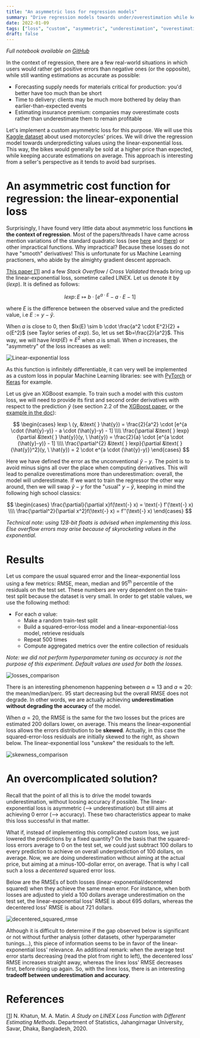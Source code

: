 ```yaml
---
title: "An asymmetric loss for regression models"
summary: "Drive regression models towards under/overestimation while keeping accurate outputs with the linear-exponential loss."
date: 2022-01-09
tags: ["loss", "custom", "asymmetric", "underestimation", "overestimation", "regression", "python"]
draft: false
---
```


*Full notebook available on [GitHub](https://github.com/datatrigger/asymmetric_loss)*

In the context of regression, there are a few real-world situations in which users would rather get positive errors than negative ones (or the opposite), while still wanting estimations as accurate as possible:
* Forecasting supply needs for materials critical for production: you'd better have too much than be short
* Time to delivery: clients may be much more bothered by delay than earlier-than-expected events 
* Estimating insurance premium: companies may overestimate costs rather than underestimate them to remain profitable

Let's implement a custom asymmetric loss for this purpose. We will use this [Kaggle dataset](https://www.kaggle.com/nehalbirla/motorcycle-dataset) about used motorcycles' prices. We will drive the regression model towards underpredicting values using the linear-exponential loss. This way, the bikes would generally be sold at a higher price than expected, while keeping accurate estimations on average. This approach is interesting from a seller's perspective as it tends to avoid bad surprises.

# An asymmetric cost function for regression: the linear-exponential loss

Surprisingly, I have found very little data about asymmetric loss functions **in the context of regression**. Most of the papers/threads I have came across mention variations of the standard quadratic loss (see [here](https://editorialexpress.com/cgi-bin/conference/download.cgi?db_name=ESAM09&paper_id=194) and [there](https://datascience.stackexchange.com/questions/10471/linear-regression-with-non-symmetric-cost-function)) or other impractical functions. Why impractical? Because these losses do not have "smooth" derivatives! This is unfortunate for us Machine Learning practioners, who abide by the almighty gradient descent approach.

[This paper [1]](https://www.scirp.org/journal/paperinformation.aspx?paperid=97986) and a few *Stack Overflow* / *Cross Validated* threads bring up the linear-exponential loss, sometime called LINEX. Let us denote it by ($lexp$). It is defined as follows:

$$lexp \colon E \longmapsto b \cdot [e^{a \cdot E} - a \cdot E - 1]$$

where $E$ is the difference between the observed value and the predicted value, i.e $E:=y-\hat{y}$.

When $a$ is close to 0, then $lx(E) \sim b \cdot \frac{a^2 \cdot E^2}{2} + o(E^2)$ (see Taylor series of $exp$). So, let us set $b=\frac{2}{a^2}$. This way, we will have $lexp(E) \approx E^2$ when $a$ is small. When $a$ increases, the "asymmetry" of the loss increases as well:

![Linear-exponential loss](/res/asymmetric_loss/linex.gif)

As this function is infinitely differentiable, it can very well be implemented as a custom loss in popular Machine Learning libraries: see with [PyTorch](https://neptune.ai/blog/pytorch-loss-functions#custom-pytorch-loss-function) or [Keras](https://keras.io/api/losses/#creating-custom-losses) for example. 

Let us give an XGBoost example. To train such a model with this custom loss, we will need to provide its first and second order derivatives with respect to the prediction $\hat{y}$ (see section 2.2 of the [XGBoost paper](https://arxiv.org/pdf/1603.02754.pdf), or the [example in the doc](https://xgboost.readthedocs.io/en/latest/tutorials/custom_metric_obj.html)):

$$
\begin{cases}
lexp \ (y, &\text{ } \hat{y}) = \frac{2}{a^2} \cdot [e^{a \cdot (\hat{y}-y)} - a \cdot (\hat{y}-y) - 1] \\\\ 
\frac{\partial &\text{ } lexp}{\partial &\text{ } \hat{y}}(y, \ \hat{y}) = \frac{2}{a} \cdot [e^{a \cdot (\hat{y}-y)} - 1] \\\\ 
\frac{\partial^{2} &\text{ } lexp}{\partial &\text{ } {\hat{y}}^2}(y, \ \hat{y}) = 2 \cdot e^{a \cdot (\hat{y}-y)}
\end{cases}
$$

Here we have defined the error as the unconventional $\hat{y}-y$. The point is to avoid minus signs all over the place when computing derivatives. This will lead to penalize overestimations more than underestimation: overall, the model will underestimate. If we want to train the regressor the other way around, then we will swap $\hat{y}-y$ for the "usual" $y-\hat{y}$, keeping in mind the following high school classics:

$$
\begin{cases}
\frac{\partial}{\partial x}f(\text{-} x) = \text{-} f'(\text{-} x) \\\\ 
\frac{\partial^2}{\partial x^2}f(\text{-} x) = f''(\text{-} x)
\end{cases}
$$

*Technical note: using 128-bit floats is advised when implementing this loss. Else overflow errors may arise because of skyrocketing values in the exponential.*

# Results

Let us compare the usual squared error and the linear-exponential loss using a few metrics: RMSE, mean, median and 95<sup>th</sup> percentile of the residuals on the test set. These numbers are very dependent on the train-test split because the dataset is very small. In order to get stable values, we use the following method:

* For each $a$ value:
    * Make a random train-test split
    * Build a squared-error-loss model and a linear-exponential-loss model, retrieve residuals
    * Repeat 500 times
    * Compute aggregated metrics over the entire collection of residuals


*Note: we did not perform hyperparameter tuning as accuracy is not the purpose of this experiment. Default values are used for both the losses.*

![losses_comparison](/res/asymmetric_loss/results.png)

There is an interesting phenomenon happening between $a \approx 13$ and $a \approx 20$: the mean/median/perc. 95 start decreasing but the overall RMSE does not degrade. In other words, we are actually achieving **underestimation without degrading the accuracy** of the model.

When $a=20$, the RMSE is the same for the two losses but the prices are estimated 200 dollars lower, on average. This means the linear-exponential loss allows the errors distribution to be **skewed**. Actually, in this case the squared-error-loss residuals are initially skewed to the right, as shown below. The linear-exponential loss "unskew" the residuals to the left.

![skewness_comparison](/res/asymmetric_loss/skewness.png)

# An overcomplicated solution?

Recall that the point of all this is to drive the model towards underestimation, without loosing accuracy if possible. The linear-exponential loss is asymmetric (--> underestimation) but still aims at achieving 0 error (--> accuracy). These two characteristics appear to make this loss successful in that matter.

What if, instead of implementing this complicated custom loss, we just lowered the predictions by a fixed quantity? On the basis that the squared-loss errors average to 0 on the test set, we could just subtract 100 dollars to every prediction to achieve on overall underprediction of 100 dollars, on average. Now, we are doing underestimation without aiming at the actual price, but aiming at a minus-100-dollar error, on average. That is why I call such a loss a *decentered* squared error loss.

Below are the RMSEs of both losses (linear-exponential/decentered squared) when they achieve the same mean error. For instance, when both losses are adjusted to yield a 100 dollars average underestimation on the test set, the linear-exponential loss' RMSE is about 695 dollars, whereas the decentered loss' RMSE is about 721 dollars.

![decentered_squared_rmse](/res/asymmetric_loss/decentered_squared_rmse.png)

Although it is difficult to determine if the gap observed below is significant or not without further analysis (other datasets, other hyperparameter tunings...), this piece of information seems to be in favor of the linear-exponential loss' relevance. An additional remark: when the average test error starts decreasing (read the plot from right to left), the decentered loss' RMSE increases straight away, whereas the linex loss' RMSE decreases first, before rising up again. So, with the linex loss, there is an interesting **tradeoff between underestimation and accuracy**.

# References

[[1](https://www.scirp.org/journal/paperinformation.aspx?paperid=97986)] N. Khatun, M. A. Matin. *A Study on LINEX Loss Function with Different Estimating Methods*. Department of Statistics, Jahangirnagar University, Savar, Dhaka, Bangladesh, 2020.